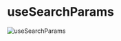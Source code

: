 # useSearchParams

![useSearchParams](https://user-images.githubusercontent.com/118904460/204226343-a3bcb197-4a1b-415b-983c-2c0caa9a1b1f.gif)
